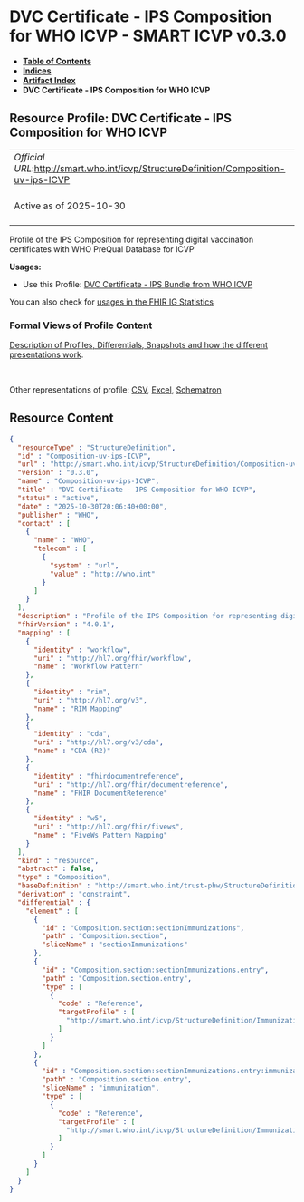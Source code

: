 # DVC Certificate - IPS Composition for WHO ICVP - SMART ICVP v0.3.0

* [**Table of Contents**](toc.md)
* [**Indices**](indices.md)
* [**Artifact Index**](artifacts.md)
* **DVC Certificate - IPS Composition for WHO ICVP**

## Resource Profile: DVC Certificate - IPS Composition for WHO ICVP 

| | |
| :--- | :--- |
| *Official URL*:http://smart.who.int/icvp/StructureDefinition/Composition-uv-ips-ICVP | *Version*:0.3.0 |
| Active as of 2025-10-30 | *Computable Name*:Composition-uv-ips-ICVP |

 
Profile of the IPS Composition for representing digital vaccination certificates with WHO PreQual Database for ICVP 

**Usages:**

* Use this Profile: [DVC Certificate - IPS Bundle from WHO ICVP](StructureDefinition-Bundle-uv-ips-ICVP.md)

You can also check for [usages in the FHIR IG Statistics](https://packages2.fhir.org/xig/smart.who.int.icvp|current/StructureDefinition/Composition-uv-ips-ICVP)

### Formal Views of Profile Content

 [Description of Profiles, Differentials, Snapshots and how the different presentations work](http://build.fhir.org/ig/FHIR/ig-guidance/readingIgs.html#structure-definitions). 

 

Other representations of profile: [CSV](StructureDefinition-Composition-uv-ips-ICVP.csv), [Excel](StructureDefinition-Composition-uv-ips-ICVP.xlsx), [Schematron](StructureDefinition-Composition-uv-ips-ICVP.sch) 



## Resource Content

```json
{
  "resourceType" : "StructureDefinition",
  "id" : "Composition-uv-ips-ICVP",
  "url" : "http://smart.who.int/icvp/StructureDefinition/Composition-uv-ips-ICVP",
  "version" : "0.3.0",
  "name" : "Composition-uv-ips-ICVP",
  "title" : "DVC Certificate - IPS Composition for WHO ICVP",
  "status" : "active",
  "date" : "2025-10-30T20:06:40+00:00",
  "publisher" : "WHO",
  "contact" : [
    {
      "name" : "WHO",
      "telecom" : [
        {
          "system" : "url",
          "value" : "http://who.int"
        }
      ]
    }
  ],
  "description" : "Profile of the IPS Composition for representing digital vaccination certificates with WHO PreQual Database for ICVP",
  "fhirVersion" : "4.0.1",
  "mapping" : [
    {
      "identity" : "workflow",
      "uri" : "http://hl7.org/fhir/workflow",
      "name" : "Workflow Pattern"
    },
    {
      "identity" : "rim",
      "uri" : "http://hl7.org/v3",
      "name" : "RIM Mapping"
    },
    {
      "identity" : "cda",
      "uri" : "http://hl7.org/v3/cda",
      "name" : "CDA (R2)"
    },
    {
      "identity" : "fhirdocumentreference",
      "uri" : "http://hl7.org/fhir/documentreference",
      "name" : "FHIR DocumentReference"
    },
    {
      "identity" : "w5",
      "uri" : "http://hl7.org/fhir/fivews",
      "name" : "FiveWs Pattern Mapping"
    }
  ],
  "kind" : "resource",
  "abstract" : false,
  "type" : "Composition",
  "baseDefinition" : "http://smart.who.int/trust-phw/StructureDefinition/Composition-uv-ips-PreQual",
  "derivation" : "constraint",
  "differential" : {
    "element" : [
      {
        "id" : "Composition.section:sectionImmunizations",
        "path" : "Composition.section",
        "sliceName" : "sectionImmunizations"
      },
      {
        "id" : "Composition.section:sectionImmunizations.entry",
        "path" : "Composition.section.entry",
        "type" : [
          {
            "code" : "Reference",
            "targetProfile" : [
              "http://smart.who.int/icvp/StructureDefinition/Immunization-uv-ips-ICVP"
            ]
          }
        ]
      },
      {
        "id" : "Composition.section:sectionImmunizations.entry:immunization",
        "path" : "Composition.section.entry",
        "sliceName" : "immunization",
        "type" : [
          {
            "code" : "Reference",
            "targetProfile" : [
              "http://smart.who.int/icvp/StructureDefinition/Immunization-uv-ips-ICVP"
            ]
          }
        ]
      }
    ]
  }
}

```

